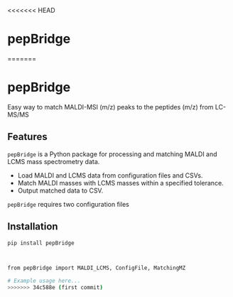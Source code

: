 <<<<<<< HEAD
# pepBridge
=======
# pepBridge

Easy way to match MALDI-MSI (m/z) peaks to the peptides (m/z) from LC-MS/MS 


## Features

`pepBridge` is a Python package for processing and matching MALDI and LCMS mass spectrometry data.

- Load MALDI and LCMS data from configuration files and CSVs.
- Match MALDI masses with LCMS masses within a specified tolerance.
- Output matched data to CSV.

`pepBridge` requires two configuration files
## Installation
```bash
pip install pepBridge



from pepBridge import MALDI_LCMS, ConfigFile, MatchingMZ

# Example usage here...
>>>>>>> 34c588e (first commit)
